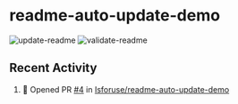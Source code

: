 # readme-auto-update-demo
<!--START_SECTION:badges-->
![update-readme](https://github.com/isforuse/readme-auto-update-demo/actions/workflows/update-readme.yml/badge.svg)
![validate-readme](https://github.com/isforuse/readme-auto-update-demo/actions/workflows/validate-readme.yml/badge.svg)
<!--END_SECTION:badges-->


## Recent Activity
<!--START_SECTION:activity-->
1. 💪 Opened PR [#4](https://github.com/Isforuse/readme-auto-update-demo/pull/4) in [Isforuse/readme-auto-update-demo](https://github.com/Isforuse/readme-auto-update-demo)
<!--END_SECTION:activity-->
